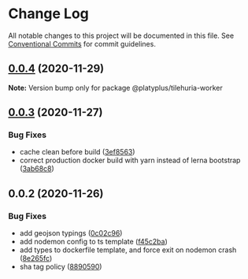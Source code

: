 # Change Log

All notable changes to this project will be documented in this file.
See [Conventional Commits](https://conventionalcommits.org) for commit guidelines.

## [0.0.4](https://github.com/platyplus/platyplus/compare/@platyplus/tilehuria-worker@0.0.3...@platyplus/tilehuria-worker@0.0.4) (2020-11-29)

**Note:** Version bump only for package @platyplus/tilehuria-worker





## [0.0.3](https://github.com/platyplus/platyplus/compare/@platyplus/tilehuria-worker@0.0.2...@platyplus/tilehuria-worker@0.0.3) (2020-11-27)


### Bug Fixes

* cache clean before build ([3ef8563](https://github.com/platyplus/platyplus/commit/3ef85636f05a2d4270f4f1ef00a20f38720b4962))
* correct production docker build with yarn instead of lerna bootstrap ([3ab68c8](https://github.com/platyplus/platyplus/commit/3ab68c8d9f72196815d6028acff5a22a9e1e40f8))





## 0.0.2 (2020-11-26)


### Bug Fixes

* add geojson typings ([0c02c96](https://github.com/platyplus/platyplus/commit/0c02c965f02fa55b3689b30b2b8b975eaaf97ba5))
* add nodemon config to ts template ([f45c2ba](https://github.com/platyplus/platyplus/commit/f45c2bac873f5aad233e232acc65ecf2bfcc9c43))
* add types to dockerfile template, and force exit on nodemon crash ([8e265fc](https://github.com/platyplus/platyplus/commit/8e265fc01be81145841dcd0db15083a2e1c9ee24))
* sha tag policy ([8890590](https://github.com/platyplus/platyplus/commit/8890590bb1adc3fa2ea2a81e5daf90f76022ee34))

